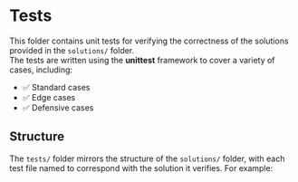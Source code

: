 # **Tests**

This folder contains unit tests for verifying the correctness of the solutions
provided in the `solutions/` folder.  
The tests are written using the **unittest** framework to cover a variety
of cases, including:

- ✅ Standard cases  
- ✅ Edge cases  
- ✅ Defensive cases  

## **Structure**

The `tests/` folder mirrors the structure of the `solutions/` folder, with each
test file named to correspond with the solution it verifies. For example:

